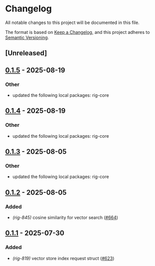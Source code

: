# Changelog

All notable changes to this project will be documented in this file.

The format is based on [Keep a Changelog](https://keepachangelog.com/en/1.0.0/),
and this project adheres to [Semantic Versioning](https://semver.org/spec/v2.0.0.html).

## [Unreleased]

## [0.1.5](https://github.com/0xPlaygrounds/rig/compare/rig-s3vectors-v0.1.4...rig-s3vectors-v0.1.5) - 2025-08-19

### Other

- updated the following local packages: rig-core

## [0.1.4](https://github.com/0xPlaygrounds/rig/compare/rig-s3vectors-v0.1.3...rig-s3vectors-v0.1.4) - 2025-08-19

### Other

- updated the following local packages: rig-core

## [0.1.3](https://github.com/0xPlaygrounds/rig/compare/rig-s3vectors-v0.1.2...rig-s3vectors-v0.1.3) - 2025-08-05

### Other

- updated the following local packages: rig-core

## [0.1.2](https://github.com/0xPlaygrounds/rig/compare/rig-s3vectors-v0.1.1...rig-s3vectors-v0.1.2) - 2025-08-05

### Added

- *(rig-845)* cosine similarity for vector search ([#664](https://github.com/0xPlaygrounds/rig/pull/664))

## [0.1.1](https://github.com/0xPlaygrounds/rig/compare/rig-s3vectors-v0.1.0...rig-s3vectors-v0.1.1) - 2025-07-30

### Added

- *(rig-819)* vector store index request struct ([#623](https://github.com/0xPlaygrounds/rig/pull/623))
